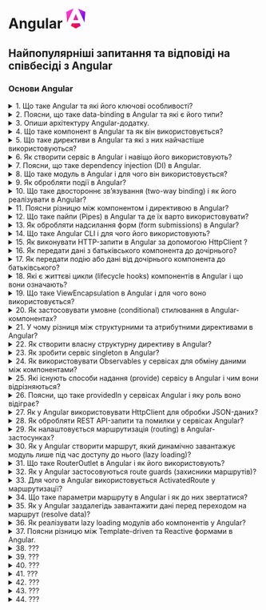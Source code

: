 <h1>
  Angular <img src="./assets/angular.svg" width="40" height="40" />
</h1>

<h2>Найпопулярніші запитання та відповіді на співбесіді з Angular</h2>

### Основи Angular

<details>
<summary>1. Що таке Angular та які його ключові особливості?</summary>

#### Angular

- **Angular** — це сучасний фронтенд-фреймворк від Google для побудови SPA та
  масштабованих веб-додатків.

#### Ключові особливості Angular 20:

- **Standalone Components** — більше немає потреби у NgModules.

- **Signals** — новий реактивний підхід до роботи зі станом.

- **Control flow (@if, @for, @switch)** — нативний синтаксис замість *ngIf та
  *ngFor.

- **DI (Dependency Injection)** — гнучка система залежностей із підтримкою
  tree-shaking.

- **Router API** — сучасна маршрутизація без модулів, з lazy loading.

- **TypeScript + строгі типи** — безпечна розробка на TS.

- **Оптимізований рендер** — швидкий change detection, підготовка до zoneless
  архітектури.

Коротко: Angular — це full-fledged фреймворк із вбудованим DI, реактивністю
через signals та сучасними standalone підходами, що дозволяють писати
масштабовані додатки без зайвої складності

</details>

<details>
<summary>2. Поясни, що таке data-binding в Angular та які є його типи?</summary>

#### Angular

- Data-binding — це механізм синхронізації даних між компонентом і шаблоном.

#### Типи data-binding в Angular:

1. **Interpolation** — одностороннє відображення даних у HTML:

```html
<p>{{ userName }}</p>
```

2. **Property binding** — передача значень у властивості
   DOM-елементів/компонентів:

```html
<img [src]="avatarUrl" />
```

3. **Event binding** — реакція на події DOM:

```html
<button (click)="onSave()">Save</button>
```

4. **Two-way binding** — синхронізація стану між шаблоном і компонентом
   ([(...)]):

```html
<input [(ngModel)]="email" />
```

Коротко: в Angular доступні 4 основні типи зв’язування даних — interpolation,
property binding, event binding, two-way binding.

</details>

<details>
<summary>3. Опиши архітектуру Angular-додатку.</summary>

#### Angular

- Архітектура Angular базується на компонентному підході з чітким розділенням
  відповідальностей.

#### Основні елементи:

- **Компоненти (Standalone)** — будівельні блоки UI, кожен має шаблон, стилі,
  логіку.

- **Сервіси** — бізнес-логіка, робота з API, збереження стану; надаються через
  DI.

- **Signals** — сучасний спосіб керування станом і реактивністю.

- **Control flow (@if, @for, @switch)** — керування відображенням у шаблонах.

- **Router** — маршрутизація між екранами без NgModules, з підтримкою lazy
  loading.

- **Dependency Injection** — інжекція залежностей з різними scope (root,
  component, environment).

</details>

<details>
<summary>4. Що таке компонент в Angular та як він використовується?</summary>

#### Angular

- Компонент — це основний будівельний блок Angular-додатку, що відповідає за
  частину UI та пов’язану з нею логіку.

#### Складається з:

- класу (логіка, стан),

- шаблону HTML,

- стилів,

- метаданих (selector, imports тощо).

#### Використання:

```TypeScript
import { Component, signal } from '@angular/core';

@Component({
  selector: 'app-user-card',
  standalone: true,
  template: `
    <h3>{{ name() }}</h3>
    <button (click)="changeName()">Change</button>
  `
})
export class UserCardComponent {
  name = signal('Viktor');
  changeName() {
    this.name.set('Updated Name');
  }
}
```

У шаблоні іншого компонента можна підключити:

```html
<app-user-card></app-user-card>
```

Коротко: Компонент = ізольований блок UI + логіка. В Angular він створюється як
standalone, без NgModules.

</details>

<details>
<summary>5. Що таке директиви в Angular та які з них найчастіше використовуються?</summary>

#### Angular

- Директива — це інструкція для DOM-елемента або компонента, яка змінює його
  поведінку чи вигляд.

#### Типи директив:

- **Structural** (змінюють DOM):

  -`@if` (новий синтаксис замість `*ngIf`)

  - `@for` (новий синтаксис замість `*ngFor`)

  - `@switch` (альтернатива `*ngSwitch`)

- **Attribute** (змінюють властивості/стилі елемента):

  - `ngClass`

  - `ngStyle`

  - `ngModel`

- **Custom directives** — можна створювати свої для повторного використання
  логіки.

✅ Коротко: директиви в Angular = спосіб керувати DOM. Найчастіше — `@if`,
`@for`, `ngClass`, `ngStyle`, `ngModel`.

</details>

<details>
<summary>6. Як створити сервіс в Angular і навіщо його використовують?</summary>

#### Angular

- Сервіс — це клас із бізнес-логікою або функціоналом, який не пов’язаний
  напряму з UI.

Використовується для:

- повторного використання коду,

- роботи з API,

- керування станом,

- інкапсуляції логіки поза компонентом.

#### Приклад:

```TypeScript
import { Injectable, signal } from '@angular/core';

@Injectable({ providedIn: 'root' })
export class UserService {
  userName = signal('Guest');

  setUser(name: string) {
    this.userName.set(name);
  }
}
```

#### Використання у компоненті:

```TypeScript
import { Component, inject } from '@angular/core';
import { UserService } from './user.service';

@Component({
  selector: 'app-header',
  standalone: true,
  template: `<h2>Welcome, {{ userService.userName() }}</h2>`
})
export class HeaderComponent {
  userService = inject(UserService);
}
```

Коротко: сервіс створюють через `@Injectable`, а використовують для
бізнес-логіки та спільного стану між компонентами.

</details>

<details>
<summary>7. Поясни, що таке dependency injection (DI) в Angular.</summary>

#### Angular

- Dependency Injection (DI) — це механізм Angular, який автоматично створює та
  надає об’єкти (сервіси, токени) компонентам чи іншим сервісам замість ручного
  створення через new.

#### Навіщо:

- спрощує тестування (можна підмінити залежності mock-ами),

- забезпечує повторне використання сервісів,

- керує життєвим циклом об’єктів (singleton, scoped).

#### Приклад:

```TypeScript
import { Injectable } from '@angular/core';

@Injectable({ providedIn: 'root' })
export class ApiService {
  getData() {
    return ['item1', 'item2'];
  }
}
```

Використання у компоненті:

```TypeScript
import { Component, inject } from '@angular/core';
import { ApiService } from './api.service';

@Component({
  selector: 'app-list',
  standalone: true,
  template: `<li *ngFor="let item of data">{{ item }}</li>`
})
export class ListComponent {
  api = inject(ApiService);
  data = this.api.getData();
}
```

Коротко: DI в Angular = автоматичне надання залежностей (наприклад, сервісів)
компонентам без `new`.

</details>

<details>
<summary>8. Що таке модуль в Angular і для чого він використовується?</summary>

#### Angular

- У попередніх версіях Angular (до 15) модулі (NgModule) були обов’язковими для
  структурування застосунку. В Angular 20 модулі більше не потрібні, оскільки
  з’явилися standalone components.

#### Проте модулі ще існують і можуть застосовуватись для:

- сумісності зі старим кодом,

- групування функціоналу (напр. Angular Material ще має модулі),

- поступової міграції на standalone API.

#### Приклад старого підходу:

```TypeScript
@NgModule({
  declarations: [AppComponent],
  imports: [BrowserModule],
  bootstrap: [AppComponent]
})
export class AppModule {}
```

#### Актуальний підхід (Angular 20, без модуля):

```TypeScript
bootstrapApplication(AppComponent, {
  providers: []
});
```

Коротко: модулі в Angular зараз — це легасі-інструмент, який замінено на
standalone компоненти. Їхня головна роль сьогодні — лише для підтримки старого
коду чи бібліотек.

</details>

<details>
<summary>9. Як обробляти події в Angular?</summary>

#### Angular

- В Angular події обробляються через event binding, тобто підписку на подію DOM
  або кастомної події компонента.

#### Синтаксис:

```html
<button (click)="onClick()">Click me</button>
```

#### У компоненті:

```ts
import { Component } from '@angular/core';

@Component({
  selector: 'app-button',
  standalone: true,
  template: `<button (click)="onClick()">Click me</button>`,
})
export class ButtonComponent {
  onClick() {
    console.log('Button clicked!');
  }
}
```

#### Кастомна подія (для дочірнього компонента):

```TypeScript
import { Component, EventEmitter, Output } from '@angular/core';

@Component({
  selector: 'app-child',
  standalone: true,
  template: `<button (click)="notifyParent()">Notify</button>`
})
export class ChildComponent {
  @Output() notify = new EventEmitter<string>();
  notifyParent() {
    this.notify.emit('Hello from child');
  }
}
```

#### У батьківському компоненті:

```html
<app-child (notify)="onNotify($event)"></app-child>
```

Коротко: в Angular події обробляються через `(eventName)="handler()"` для DOM та
через `@Output` + `EventEmitter` для кастомних подій.

</details>

<details>
<summary>10. Що таке двостороннє зв’язування (two-way binding) і як його реалізувати в Angular?</summary>

#### Angular

- Двостороннє зв’язування — це синхронізація стану між компонентом і шаблоном,
  коли зміни в UI автоматично оновлюють дані компонента і навпаки.

#### Класичний підхід (з ngModel):

```html
<input [(ngModel)]="name" />
<p>Hello, {{ name }}</p>
```

```TypeScript
import { Component } from '@angular/core';

@Component({
  selector: 'app-input',
  standalone: true,
  template: `<input [(ngModel)]="name" />`
})
export class InputComponent {
  name = 'Viktor';
}
```

#### Сучасний Angular 20 з signals:

```TypeScript
import { Component, signal } from '@angular/core';

@Component({
  selector: 'app-input',
  standalone: true,
  template: `<input [value]="name()" (input)="name.set($any($event.target).value)" />`
})
export class InputComponent {
  name = signal('Viktor');
}
```

Коротко: two-way binding = синхронізація стану між UI та компонентом. В Angular
20 можна робити через [(ngModel)] або signals для сучасної реактивності.

</details>

<details>
<summary>11. Поясни різницю між компонентом і директивою в Angular?</summary>

#### Angular

- Компонент

  - це спеціальний тип директиви, який має шаблон (HTML) + стилі + логіку;

  - використовується для створення UI-елементів;

  - приклад: `@Component({ selector: 'app-user', template: '<p>User</p>' })`.

- Директива

  - не має власного шаблону;

  - змінює поведінку або вигляд існуючих елементів/компонентів;

  - може бути structural (`@if`, `@for`) або attribute (`ngClass`, `ngStyle`).

#### Приклад кастомної директиви (attribute):

```TypeScript
import { Directive, ElementRef, Renderer2 } from '@angular/core';

@Directive({
  selector: '[highlight]',
  standalone: true
})
export class HighlightDirective {
  constructor(el: ElementRef, r: Renderer2) {
    r.setStyle(el.nativeElement, 'background', 'yellow');
  }
}
```

Використання у шаблоні:

```html
<p highlight>Text with highlight</p>
```

Коротко: компонент = директива + шаблон, а директива = поведінка без власного
UI.

</details>

<details>
<summary>12. Що таке пайпи (Pipes) в Angular та де їх варто використовувати?</summary>

#### Angular

- Pipe — це клас, який трансформує дані без зміни їхнього оригінального стану.
  Використовується у шаблонах для форматування значень.

#### Приклади вбудованих пайпів:

- `date` → форматування дат

- `currency` → вивід валют

- `uppercase` / `lowercase` → зміна регістру

- `async` → робота з Promise / Observable

#### Приклад використання:

```html
<p>{{ today | date:'dd/MM/yyyy' }}</p>
<p>{{ price | currency:'USD' }}</p>
```

#### Кастомний pipe:

```TypeScript
import { Pipe, PipeTransform } from '@angular/core';

@Pipe({
  name: 'exclaim',
  standalone: true
})
export class ExclaimPipe implements PipeTransform {
  transform(value: string): string {
    return value + '!';
  }
}
```

У шаблоні:

```html
<p>{{ 'Hello' | exclaim }}</p>
<!-- Hello! -->
```

Коротко: Pipes потрібні для форматування та трансформації даних у шаблоні, щоб
не захаращувати логіку компонента.

</details>

<details>
<summary>13. Як обробляти надсилання форм (form submissions) в Angular?</summary>

#### Angular

- В Angular є два основні підходи:

1. **Template-driven forms** (простий варіант, з `ngModel`):

```html
<form #form="ngForm" (ngSubmit)="onSubmit(form.value)">
  <input name="email" [(ngModel)]="email" required />
  <button type="submit">Send</button>
</form>
```

```TypeScript
onSubmit(value: any) {
  console.log('Form submitted:', value);
}
```

2. **Reactive forms** (рекомендований для складних кейсів):

```TypeScript
import { Component } from '@angular/core';
import { FormControl, FormGroup, ReactiveFormsModule } from '@angular/forms';

@Component({
  selector: 'app-login',
  standalone: true,
  imports: [ReactiveFormsModule],
  template: `
    <form [formGroup]="form" (ngSubmit)="onSubmit()">
      <input formControlName="email" />
      <button type="submit">Login</button>
    </form>
  `
})
export class LoginComponent {
  form = new FormGroup({
    email: new FormControl('')
  });

  onSubmit() {
    console.log(this.form.value);
  }
}
```

Коротко: форми в Angular обробляються через (`ngSubmit`) і бувають
template-driven та reactive. Для простих форм можна брати `ngModel`, для великих
і складних — reactive forms.

</details>

<details>
<summary>14. Що таке Angular CLI і для чого його використовують?</summary>

#### Angular

- **Angular CLI** — це офіційний інструмент командного рядка для створення та
  керування Angular-проєктами.

#### Основні можливості:

- `ng new` → створення нового застосунку

- `ng serve` → локальний дев-сервер з hot reload

- `ng generate (ng g)` → генерація компонентів, сервісів, пайпів, директив

- `ng build` → продакшн-білд з оптимізацією

- `ng test, ng e2e` → запуск тестів

- `ng add` → інтеграція бібліотек (напр. Angular Material)

- `ng update` → оновлення Angular до нової версії

Коротко: Angular CLI = швидкий старт, генерація коду, білд і управління життєвим
циклом проєкту.

</details>

<details>
<summary>15. Як виконувати HTTP-запити в Angular за допомогою HttpClient ?</summary>

#### Angular

- В Angular для роботи з HTTP використовується HttpClient, який надає методи
  get, post, put, delete тощо.

#### Кроки:

1. Імпортувати HttpClientModule у bootstrapApplication.

2. Інжектити HttpClient у сервіс чи компонент.

3. Виконати запит і підписатися (або використовувати async pipe).

#### Приклад сервісу:

```TypeScript
import { Injectable } from '@angular/core';
import { HttpClient } from '@angular/common/http';

@Injectable({ providedIn: 'root' })
export class ApiService {
  constructor(private http: HttpClient) {}

  getUsers() {
    return this.http.get('https://jsonplaceholder.typicode.com/users');
  }
}
```

#### Використання у компоненті:

```TypeScript
import { Component, inject } from '@angular/core';
import { AsyncPipe, NgFor } from '@angular/common';
import { ApiService } from './api.service';

@Component({
  selector: 'app-users',
  standalone: true,
  imports: [NgFor, AsyncPipe],
  template: `
    <ul>
      <li *ngFor="let user of users$ | async">{{ user.name }}</li>
    </ul>
  `
})
export class UsersComponent {
  api = inject(ApiService);
  users$ = this.api.getUsers();
}
```

Коротко: в Angular 20 HTTP-запити робляться через HttpClient, а результат часто
обробляється в шаблоні через async pipe.

</details>

<details>
<summary>16. Як передати дані з батьківського компонента до дочірнього?</summary>

#### Angular

- Передача даних відбувається через input-зв’язування (@Input() декоратор).
  Батьківський компонент передає значення дочірньому через атрибут у шаблоні.

#### Приклад:

**child.component.ts**

```TypeScript
import { Component, Input } from '@angular/core';

@Component({
  selector: 'app-child',
  standalone: true,
  template: `<p>Message: {{ message }}</p>`
})
export class ChildComponent {
  @Input() message = '';
}
```

**parent.component.ts**

```TypeScript
import { Component } from '@angular/core';
import { ChildComponent } from './child.component';

@Component({
  selector: 'app-parent',
  standalone: true,
  imports: [ChildComponent],
  template: `<app-child [message]="parentMessage"></app-child>`
})
export class ParentComponent {
  parentMessage = 'Hello from Parent!';
}
```

**Коротко:**

- Дані від батька до дитини передаються через @Input() — це property binding
  [property]="value".

</details>

<details>
<summary>17. Як передати подію або дані від дочірнього компонента до батьківського?</summary>

#### Angular

- Для передачі подій вгору використовується @Output() разом із EventEmitter.
  Дочірній компонент «викидає» подію, а батьківський підписується на неї через
  (eventName) у шаблоні.

**child.component.ts**

```TypeScript
import { Component, EventEmitter, Output } from '@angular/core';

@Component({
  selector: 'app-child',
  standalone: true,
  template: `<button (click)="sendMessage()">Send</button>`
})
export class ChildComponent {
  @Output() message = new EventEmitter<string>();

  sendMessage() {
    this.message.emit('Hello from Child!');
  }
}
```

**parent.component.ts**

```TypeScript
import { Component } from '@angular/core';
import { ChildComponent } from './child.component';

@Component({
  selector: 'app-parent',
  standalone: true,
  imports: [ChildComponent],
  template: `<app-child (message)="onMessage($event)"></app-child>`
})
export class ParentComponent {
  onMessage(data: string) {
    console.log('Received from child:', data);
  }
}
```

- Коротко: передача даних child → parent відбувається через @Output() і (event)
  binding. Дитина емітить подію, батько слухає.

</details>

<details>
<summary>18. Які є життєві цикли (lifecycle hooks) компонентів в Angular і що вони означають?</summary>

#### Angular

- Lifecycle hooks — це методи, які Angular викликає на різних етапах «життя»
  компонента: створення, оновлення, знищення.

#### Основні хуки Angular:

| Хук                         | Коли викликається                                        | Типове використання                                         |
| --------------------------- | -------------------------------------------------------- | ----------------------------------------------------------- |
| **ngOnChanges(changes)**    | Коли змінюються @Input властивості                       | Реакція на зміни вхідних даних від батьківського компонента |
| **ngOnInit()**              | Один раз після ініціалізації компоненту                  | Ініціалізація даних, запитів до API                         |
| **ngDoCheck()**             | На кожній зміні (детекції)                               | Кастомна логіка перевірки змін                              |
| **ngAfterContentInit()**    | Один раз після вставлення контенту (ng-content)          | Робота з проєктованим контентом                             |
| **ngAfterContentChecked()** | Після кожної перевірки контенту                          | Оновлення після змін у проєктованому контенті               |
| **ngAfterViewInit()**       | Один раз після ініціалізації view (дочірніх компонентів) | Доступ до елементів через ViewChild/ViewChildren            |
| **ngAfterViewChecked()**    | Після кожної перевірки view                              | Оновлення DOM після перевірки                               |
| **ngOnDestroy()**           | Перед знищенням компоненту                               | Очищення підписок, таймерів, ресурсів                       |

#### Приклад:

```TypeScript
import { Component, OnInit, OnDestroy } from '@angular/core';

@Component({
  selector: 'app-demo',
  standalone: true,
  template: `<p>Lifecycle demo</p>`
})
export class DemoComponent implements OnInit, OnDestroy {
  ngOnInit() {
    console.log('Component initialized');
  }

  ngOnDestroy() {
    console.log('Component destroyed');
  }
}
```

- Коротко: Lifecycle hooks — це хуки життєвого циклу компонента, які дають змогу
  реагувати на створення, оновлення та знищення елемента.

</details>

<details>
<summary>19. Що таке ViewEncapsulation в Angular і для чого воно використовується?</summary>

#### Angular

- ViewEncapsulation — це механізм інкапсуляції стилів у Angular, який визначає,
  як CSS компоненту впливає на DOM (чи лише на цей компонент, чи на весь
  застосунок).

| Тип інкапсуляції         | Опис                                                                          | Особливість                                     |
| ------------------------ | ----------------------------------------------------------------------------- | ----------------------------------------------- |
| **Emulated** _(default)_ | Angular імітує поведінку Shadow DOM, додаючи унікальні атрибути до елементів. | Стилі діють лише всередині цього компонента.    |
| **ShadowDom**            | Використовує нативний Shadow DOM браузера.                                    | Повна ізоляція стилів, немає витоку назовні.    |
| **None**                 | Без інкапсуляції.                                                             | Стилі поширюються глобально на весь застосунок. |

#### Приклад:

```TypeScript
import { Component, ViewEncapsulation } from '@angular/core';

@Component({
  selector: 'app-example',
  templateUrl: './example.component.html',
  styleUrls: ['./example.component.css'],
  encapsulation: ViewEncapsulation.ShadowDom
})
export class ExampleComponent {}
```

**Коротко:**

- ViewEncapsulation контролює межі застосування CSS — чи стилі “ізольовані”
всередині компонента, чи поширюються глобально. У більшості випадків —
використовується Emulated.
</details>

<details>
<summary>20. Як застосовувати умовне (conditional) стилювання в Angular-компонентах?</summary>

#### Angular

- В Angular умовне стилювання реалізується через директиви прив’язки стилів та
  класів — `ngClass` і `ngStyle`.

| Метод                  | Приклад                                                                 | Опис                                                 |
| ---------------------- | ----------------------------------------------------------------------- | ---------------------------------------------------- |
| **[ngClass]**          | `<div [ngClass]="{ 'active': isActive, 'disabled': !isActive }"></div>` | Додає або забирає CSS-класи залежно від умови.       |
| **[ngStyle]**          | `<div [ngStyle]="{ 'color': isActive ? 'green' : 'red' }"></div>`       | Застосовує стилі напряму через об’єкт.               |
| **Класова прив’язка**  | `<div [class.active]="isActive"></div>`                                 | Додає клас, якщо умова `true`.                       |
| **Стильова прив’язка** | `<div [style.backgroundColor]="isActive ? 'blue' : 'gray'"></div>`      | Змінює конкретний CSS-властивість залежно від умови. |

**Коротко:**

- Використовуй `ngClass` для керування класами та `ngStyle` або `[style.prop]`
  для динамічних inline-стилів. Це дає повний контроль над виглядом елементів
  залежно від стану компонента.

</details>

<details>
<summary>21. У чому різниця між структурними та атрибутними директивами в Angular?</summary>

#### Angular

- Директиви в Angular бувають структурні та атрибутні, і вони впливають на DOM
  по-різному.

| Тип директиви               | Опис                                                           | Приклади                                                                        | Вплив на DOM                                                  |
| --------------------------- | -------------------------------------------------------------- | ------------------------------------------------------------------------------- | ------------------------------------------------------------- |
| **Структурна (Structural)** | Змінює **структуру DOM** — додає, видаляє або змінює елементи. | `*ngIf`, `*ngFor`, `*ngSwitchCase`                                              | Створює або прибирає елементи в дереві DOM.                   |
| **Атрибутна (Attribute)**   | Змінює **вигляд або поведінку** наявного елемента.             | `ngClass`, `ngStyle`, `ngModel`, кастомні директиви (наприклад, `appHighlight`) | Не змінює структуру DOM, лише властивості або стилі елемента. |

**Коротко:**

- Структурні директиви керують тим, що є в DOM, атрибутні директиви — тим, як це
  виглядає або поводиться.

</details>

<details>
<summary>22. Як створити власну структурну директиву в Angular?</summary>

#### Angular

- Структурна директива змінює DOM (додає або видаляє елементи). Щоб створити
  кастомну структурну директиву:

| Крок | Опис                                                                               |
| ---- | ---------------------------------------------------------------------------------- |
| 1    | Створити директиву з декоратором `@Directive` і `standalone: true`.                |
| 2    | Інжектити `TemplateRef` і `ViewContainerRef` для доступу до шаблону та контейнера. |
| 3    | Створити метод або сеттер, який вирішує, коли вставляти або видаляти шаблон.       |
| 4    | Використовувати директиву через `*yourDirective` у шаблоні.                        |

#### Приклад кастомної структурної директиви:

```TypeScript
import { Directive, Input, TemplateRef, ViewContainerRef } from '@angular/core';

@Directive({
  selector: '[appUnless]',
  standalone: true
})
export class UnlessDirective {
  constructor(
    private templateRef: TemplateRef<any>,
    private viewContainer: ViewContainerRef
  ) {}

  @Input() set appUnless(condition: boolean) {
    this.viewContainer.clear();
    if (!condition) {
      this.viewContainer.createEmbeddedView(this.templateRef);
    }
  }
}
```

#### Використання у шаблоні:

```html
<p *appUnless="isLoggedIn">You are not logged in!</p>
```

**Коротко:**

- Кастомна структурна директива керує DOM через `ViewContainerRef` і
  `TemplateRef`. Використовується з `*` синтаксисом у шаблоні.

</details>

<details>
<summary>23. Як зробити сервіс singleton в Angular?</summary>

#### Angular

- У Angular singleton-сервіс — це сервіс, який створюється лише один раз і
  використовується у всьому застосунку. Для цього потрібно вказати, де він
  надається (provided).

| Спосіб                                      | Приклад                                         | Пояснення                                                                                                     |
| ------------------------------------------- | ----------------------------------------------- | ------------------------------------------------------------------------------------------------------------- |
| **1. Через `providedIn: 'root'`**           | `@Injectable({ providedIn: 'root' })`           | Найпоширеніший спосіб. Сервіс реєструється в головному інжекторі, створюється один раз для всього застосунку. |
| **2. Через модуль (deprecated підхід)**     | Додати в `providers` масив модуля (`@NgModule`) | Використовується рідше. Сервіс буде singleton лише в межах цього модуля.                                      |
| **3. Через компонент (локальний інжектор)** | Додати в `providers` масив компонента           | Сервіс не буде singleton — створюється новий екземпляр для кожного компонента.                                |

#### Приклад:

```TypeScript
import { Injectable } from '@angular/core';

@Injectable({
  providedIn: 'root'
})
export class AuthService {
  private token = '';
  setToken(t: string) { this.token = t; }
  getToken() { return this.token; }
}
```

**Коротко:**

- Найкраща практика — `@Injectable({ providedIn: 'root' })`, бо це гарантує
  singleton-поведінку і оптимізує tree-shaking.

</details>

<details>
<summary>24. Як використовувати Observables у сервісах для обміну даними між компонентами?</summary>

#### Angular

- Observables у сервісах дозволяють реактивно ділитися даними між компонентами —
  без прямої передачі через `@Input()` чи `@Output()`.

| Підхід              | Опис                                                                             | Типовий випадок використання                                 |
| ------------------- | -------------------------------------------------------------------------------- | ------------------------------------------------------------ |
| **Subject**         | Дає змогу як передавати (`next()`), так і підписуватись (`subscribe()`) на дані. | Динамічне оновлення стану між компонентами.                  |
| **BehaviorSubject** | Зберігає останнє значення, яке автоматично отримують нові підписники.            | Поточний стан (наприклад, авторизація, вибраний користувач). |
| **ReplaySubject**   | Передає певну кількість останніх значень новим підписникам.                      | Історія подій або кешування даних.                           |

#### Приклад (через BehaviorSubject):

**data.service.ts**

```TypeScript
import { Injectable } from '@angular/core';
import { BehaviorSubject } from 'rxjs';

@Injectable({ providedIn: 'root' })
export class DataService {
  private messageSource = new BehaviorSubject<string>('Hello');
  message$ = this.messageSource.asObservable();

  updateMessage(newMsg: string) {
    this.messageSource.next(newMsg);
  }
}
```

**component-a.ts**

```TypeScript
@Component({...})
export class ComponentA {
  constructor(private dataService: DataService) {}
  sendMessage() {
    this.dataService.updateMessage('Message from A');
  }
}
```

**component-b.ts**

```TypeScript
@Component({...})
export class ComponentB {
  message = '';
  constructor(private dataService: DataService) {
    this.dataService.message$.subscribe(msg => this.message = msg);
  }
}
```

**Коротко:**

- Сервіс з `Subject` або `BehaviorSubject` діє як “shared data channel” — один
  компонент надсилає дані, інші підписуються. Це реактивний і чистий спосіб
  обміну станом між компонентами.

</details>

<details>
<summary>25. Які існують способи надання (provide) сервісу в Angular і чим вони відрізняються?</summary>

#### Angular

- У Angular є кілька способів оголосити, де і як створюється сервіс. Від цього
  залежить область його дії (scope) — чи він буде singleton, чи матиме локальний
  екземпляр.

| Спосіб                                           | Як реалізується                                    | Область дії                                                         | Коментар                                          |
| ------------------------------------------------ | -------------------------------------------------- | ------------------------------------------------------------------- | ------------------------------------------------- |
| **1. `providedIn: 'root'`**                      | У декораторі `@Injectable({ providedIn: 'root' })` | Глобальна (один екземпляр у всьому застосунку)                      | ✅ Найкраща практика. Оптимізується tree-shaking. |
| **2. `providedIn: 'platform'`**                  | Через `@Injectable({ providedIn: 'platform' })`    | Спільний сервіс між кількома Angular застосунками на одній сторінці | Рідко використовується.                           |
| **3. `providedIn: 'any'`**                       | Через `@Injectable({ providedIn: 'any' })`         | Новий екземпляр для кожного lazy-loaded модуля                      | Корисно для ізольованих модулів.                  |
| **4. У `providers` масиві модуля (`@NgModule`)** | Додавання сервісу в `providers`                    | Тільки в межах цього модуля                                         | Використовується в legacy-проєктах.               |
| **5. У `providers` масиві компонента**           | `providers: [MyService]` у декораторі `@Component` | Новий екземпляр для кожного екземпляра компонента                   | Для локального стану або ізольованої логіки.      |

#### Приклад:

```TypeScript
@Injectable({
  providedIn: 'root'
})
export class UserService {}
```

**або**

```TypeScript
@Component({
  selector: 'app-profile',
  providers: [UserService]
})
export class ProfileComponent {}
```

**Коротко:**

- Найчастіше використовується `providedIn: 'root'` — це дає один спільний
  екземпляр (singleton). Інші способи — для lazy-loading, ізоляції або особливих
  випадків.

</details>

<details>
<summary>26. Поясни, що таке providedIn у сервісах Angular і яку роль воно відіграє?</summary>

#### Angular

- `providedIn` — це параметр у декораторі `@Injectable`, який визначає, де
  Angular має зареєструвати сервіс у DI (Dependency Injection) системі. Від
  нього залежить область дії (scope) сервісу та кількість створених екземплярів.

| Значення `providedIn`          | Опис                                                                | Область дії                                | Використання                               |
| ------------------------------ | ------------------------------------------------------------------- | ------------------------------------------ | ------------------------------------------ |
| `'root'`                       | Сервіс реєструється у головному інжекторі застосунку.               | Глобальна (singleton у всьому застосунку). | ✅ Найпоширеніший і рекомендований спосіб. |
| `'platform'`                   | Один інжектор для всієї платформи (кілька Angular app на сторінці). | Спільний між застосунками.                 | Рідкісний випадок використання.            |
| `'any'`                        | Кожен lazy-loaded модуль отримує власний екземпляр.                 | Локальна для модуля або компонента.        | Для незалежних частин застосунку.          |
| Клас або модуль (`SomeModule`) | Сервіс буде створено лише в межах цього модуля.                     | Локальна.                                  | Використовується для модульної ізоляції.   |

#### Приклад:

```TypeScript
@Injectable({
  providedIn: 'root'
})
export class LoggerService {
  log(message: string) {
    console.log(`[LOG]: ${message}`);
  }
}
```

**Коротко:**

- `providedIn` визначає, де саме Angular створює сервіс і чи буде він спільним
  (singleton). У більшості випадків використовують `providedIn: 'root'` — це
  просто, ефективно і підтримує tree-shaking.

</details>

<details>
<summary>27. Як у Angular використовувати HttpClient для обробки JSON-даних?</summary>

#### Angular

- `HttpClient` — це сервіс Angular для виконання HTTP-запитів. Він автоматично
  перетворює JSON-відповіді в об’єкти JavaScript, тому додаткового парсингу не
  потрібно.

| Крок | Опис                                                              |
| ---- | ----------------------------------------------------------------- |
| 1    | Імпортуй `HttpClientModule` у кореневий або standalone компонент. |
| 2    | Інжектуй `HttpClient` у сервіс або компонент.                     |
| 3    | Використовуй методи `get()`, `post()`, `put()`, `delete()` тощо.  |
| 4    | Angular автоматично обробляє JSON через RxJS `Observable`.        |

#### Приклад:

```TypeScript
import { Injectable } from '@angular/core';
import { HttpClient } from '@angular/common/http';
import { Observable } from 'rxjs';

export interface User {
  id: number;
  name: string;
  email: string;
}

@Injectable({ providedIn: 'root' })
export class UserService {
  private apiUrl = 'https://jsonplaceholder.typicode.com/users';

  constructor(private http: HttpClient) {}

  getUsers(): Observable<User[]> {
    return this.http.get<User[]>(this.apiUrl);
  }

  addUser(user: User): Observable<User> {
    return this.http.post<User>(this.apiUrl, user);
  }
}
```

**component.ts**

```TypeScript
@Component({...})
export class AppComponent {
  users$ = this.userService.getUsers();

  constructor(private userService: UserService) {}
}
```

#### Особливості:

- `HttpClient` автоматично парсить JSON у JS-об’єкти.

- Можна вказати generic тип (`<User[]>`), щоб отримати типізовану відповідь.

- Повертає Observable, тому можна застосовувати оператори RxJS (`map`,
  `catchError`, тощо).

**Коротко:**

- `HttpClient` — це зручний API для роботи з JSON у Angular. Він типізований,
  реактивний і не потребує ручного `JSON.parse()`.

</details>

<details>
<summary>28. Як обробляти REST API-запити та помилки у сервісах Angular?</summary>

#### Angular

- REST-запити в Angular виконуються через `HttpClient`, а обробка помилок —
  через RxJS оператор `catchError`. Усе це зазвичай інкапсулюється в окремому
  сервісі, щоб компоненти залишалися “чистими”.

| Крок | Опис                                                             |
| ---- | ---------------------------------------------------------------- |
| 1    | Створи сервіс (`@Injectable`) і підключи `HttpClient`.           |
| 2    | Використовуй методи `get()`, `post()`, `put()`, `delete()`.      |
| 3    | Обгорни запити у `pipe()` з `catchError()` для обробки помилок.  |
| 4    | Поверни типізований `Observable`, щоб компонент міг підписатися. |

#### Приклад:

```TypeScript
import { Injectable } from '@angular/core';
import { HttpClient, HttpErrorResponse } from '@angular/common/http';
import { catchError, throwError, Observable } from 'rxjs';

export interface Product {
  id: number;
  name: string;
  price: number;
}

@Injectable({ providedIn: 'root' })
export class ProductService {
  private apiUrl = 'https://api.example.com/products';

  constructor(private http: HttpClient) {}

  getProducts(): Observable<Product[]> {
    return this.http.get<Product[]>(this.apiUrl).pipe(
      catchError(this.handleError)
    );
  }

  addProduct(product: Product): Observable<Product> {
    return this.http.post<Product>(this.apiUrl, product).pipe(
      catchError(this.handleError)
    );
  }

  private handleError(error: HttpErrorResponse) {
    if (error.status === 0) {
      console.error('Network error:', error.error);
    } else {
      console.error(`API returned code ${error.status}:`, error.error);
    }
    return throwError(() => new Error('Something went wrong; please try again.'));
  }
}
```

#### Пояснення:

- `catchError()` — RxJS оператор для перехоплення помилок.

- `throwError()` — створює новий стрім з помилкою.

- Обробку логіки (`try again`, `notify user`, `log error`) краще робити
  всередині сервісу, не в компоненті.

**Коротко:**

- REST API виклики обробляються у сервісі через `HttpClient`. Для помилок
  використовуй `catchError()` у поєднанні з власним `handleError()` методом — це
  робить код чистим і передбачуваним.

</details>

<details>
<summary>29. Як налаштовується маршрутизація (routing) в Angular-застосунках?</summary>

#### Angular

- Routing в Angular визначає, який компонент відображається при переході на
  певний URL. Він налаштовується через масив маршрутів і RouterModule (або
  `provideRouter` для standalone API).

| Крок | Опис                                                                                            |
| ---- | ----------------------------------------------------------------------------------------------- |
| 1    | Створити масив маршрутів (`Routes[]`), де кожен об’єкт описує шлях і компонент.                 |
| 2    | Імпортувати `RouterModule.forRoot(routes)` або використати `provideRouter(routes)` у `main.ts`. |
| 3    | Додати `<router-outlet>` у шаблон, щоб рендерити активний маршрут.                              |
| 4    | Використовувати директиви `[routerLink]` для навігації.                                         |

#### Приклад (standalone routing):

**app.routes.ts**

```TypeScript
import { Routes } from '@angular/router';
import { HomeComponent } from './home.component';
import { AboutComponent } from './about.component';

export const routes: Routes = [
  { path: '', component: HomeComponent },
  { path: 'about', component: AboutComponent },
  { path: '**', redirectTo: '' } // catch-all
];
```

**main.ts**

```TypeScript
import { bootstrapApplication } from '@angular/platform-browser';
import { provideRouter } from '@angular/router';
import { AppComponent } from './app.component';
import { routes } from './app.routes';

bootstrapApplication(AppComponent, {
  providers: [provideRouter(routes)]
});
```

**app.component.html**

```html
<nav>
  <a routerLink="/">Home</a>
  <a routerLink="/about">About</a>
</nav>

<router-outlet></router-outlet>
```

#### Додаткові можливості:

- **Route Guards** (`canActivate`, `canDeactivate`) — для захисту маршрутів.

- **Lazy Loading** — динамічне підвантаження модулів або компонентів.

- **Route Parameters** (`:id`) — для передачі динамічних значень у маршруті.

**Коротко:**

Маршрутизація в Angular конфігурується через масив `Routes` і `RouterModule` або
provideRouter(). Компоненти рендеряться у `<router-outlet>`, а переходи
виконуються через `[routerLink]`.

</details>

<details>
<summary>30. Як у Angular створити маршрут, який динамічно завантажує модуль лише під час доступу до нього (lazy loading)?</summary>

#### Angular

- Так, у сучасному Angular (v16–20) це робиться через **_lazy loading_** з
  використанням динамічного `import()` у файлі маршрутизації. Це дозволяє не
  включати модуль у основний bundle, а завантажувати його лише при навігації.

#### Приклад:

```TypeScript
// app.routes.ts (Angular 17+ standalone API)
import { Routes } from '@angular/router';

export const routes: Routes = [
  {
    path: 'admin',
    loadChildren: () =>
      import('./admin/admin.routes').then(m => m.ADMIN_ROUTES),
  },
];
```

У випадку standalone-компонентів:

```TypeScript
{
  path: 'dashboard',
  loadComponent: () =>
    import('./dashboard/dashboard.component').then(c => c.DashboardComponent),
}
```

**Коротко:**

- `loadChildren` або `loadComponent` використовуються для lazy loading.
- Модуль/компонент завантажується лише при першому переході на відповідний
  маршрут.
- Це оптимізує стартову швидкість застосунку.

</details>

<details>
<summary>31. Що таке RouterOutlet в Angular і як його використовують?</summary>

#### Angular

- `<router-outlet>` — це директива, яка визначає місце у шаблоні, куди Angular
  підставляє компонент, що відповідає активному маршруту. Вона є “контейнером”
  для відображення контенту згідно з конфігурацією маршрутизатора.

#### Приклад:

```html
<!-- app.component.html -->
<nav>
  <a routerLink="/home">Home</a>
  <a routerLink="/about">About</a>
</nav>

<router-outlet></router-outlet>
```

```TypeScript
// app.routes.ts
import { Routes } from '@angular/router';
import { HomeComponent } from './home.component';
import { AboutComponent } from './about.component';

export const routes: Routes = [
  { path: 'home', component: HomeComponent },
  { path: 'about', component: AboutComponent },
];
```

**Коротко:**

- `RouterOutlet` — точка вставки для компонентів маршруту.
- Підтримує вкладені маршрути (може бути кілька `router-outlet`).
- Без нього маршрути не відображаються у DOM.

</details>

<details>
<summary>32. Як у Angular застосовуються route guards (захисники маршрутів)?</summary>

#### Angular

- Route guards — це сервіси, які контролюють доступ до маршрутів. Вони
  реалізують спеціальні інтерфейси (`CanActivate`, `CanDeactivate`, `CanLoad`,
  `CanMatch`, `Resolve`) і використовуються в конфігурації маршрутизатора.

#### Приклад (CanActivate):

```TypeScript
// auth.guard.ts
import { CanActivateFn } from '@angular/router';

export const authGuard: CanActivateFn = (route, state) => {
  const isLoggedIn = !!localStorage.getItem('token');
  return isLoggedIn; // або redirectUrl при потребі
};
```

```TypeScript
// app.routes.ts
export const routes = [
  {
    path: 'dashboard',
    canActivate: [authGuard],
    loadComponent: () =>
      import('./dashboard/dashboard.component').then(c => c.DashboardComponent),
  },
];
```

**Коротко:**

- Guards перевіряють, чи можна активувати, завантажити або покинути маршрут.
- Починаючи з Angular 15+, зручно використовувати функціональні guards
  (`CanActivateFn`) без класів.
- Повертають `true/false`, `UrlTree`, або `Observable/Promise`.

</details>

<details>
<summary>33. Для чого в Angular використовується ActivatedRoute у маршрутизації?</summary>

#### Angular

- `ActivatedRoute` дає доступ до інформації про поточний активний маршрут,
  включно з параметрами, query-параметрами, фрагментами URL і даними, переданими
  через `data`. Використовується всередині компонентів для отримання контексту
  маршруту.

#### Приклад:

```TypeScript
import { Component, OnInit } from '@angular/core';
import { ActivatedRoute } from '@angular/router';

@Component({
  selector: 'app-user',
  template: `<p>User ID: {{ userId }}</p>`
})
export class UserComponent implements OnInit {
  userId!: string;

  constructor(private route: ActivatedRoute) {}

  ngOnInit() {
    // отримати параметр з URL
    this.userId = this.route.snapshot.paramMap.get('id')!;

    // або підписка на зміни параметрів
    this.route.paramMap.subscribe(params => {
      this.userId = params.get('id')!;
    });
  }
}
```

**Коротко:**

- `ActivatedRoute` — доступ до параметрів маршруту, query-параметрів, fragment і
  data.
- Потрібен для динамічного завантаження даних залежно від маршруту.
- Працює як зі snapshot, так і з Observable для реактивного оновлення.

</details>

<details>
<summary>34. Що таке параметри маршруту в Angular і як до них звертатися?</summary>

#### Angular

- Параметри маршруту — це змінні частини URL, які визначаються у маршрутах та
  дозволяють передавати дані у компонент.

#### Приклад:

```TypeScript
// app.routes.ts
import { Routes } from '@angular/router';
import { UserComponent } from './user.component';

export const routes: Routes = [
  { path: 'user/:id', component: UserComponent },
];
```

```TypeScript
// user.component.ts
import { Component, OnInit } from '@angular/core';
import { ActivatedRoute } from '@angular/router';

@Component({
  selector: 'app-user',
  template: `<p>User ID: {{ userId }}</p>`
})
export class UserComponent implements OnInit {
  userId!: string;

  constructor(private route: ActivatedRoute) {}

  ngOnInit() {
    // Через snapshot (одноразово)
    this.userId = this.route.snapshot.paramMap.get('id')!;

    // Через Observable (реактивно при зміні маршруту)
    this.route.paramMap.subscribe(params => {
      this.userId = params.get('id')!;
    });
  }
}
```

**Коротко:**

- Route parameters — частина URL (наприклад, `/user/123` → `id = 123`).
- Доступ через `ActivatedRoute.snapshot.paramMap` або
  `ActivatedRoute.paramMap.subscribe()`.
- Використовуються для динамічного рендерингу контенту.

</details>

<details>
<summary>35. Як у Angular заздалегідь завантажити дані перед переходом на маршрут (resolve data)?</summary>

#### Angular

- Для цього використовують **_Route Resolver_** — сервіс, який реалізує
  інтерфейс `Resolve<T>`. Angular чекає, поки resolver отримає дані, і передає
  їх у компонент через `ActivatedRoute.data`.

#### Приклад:

```TypeScript
// user.resolver.ts
import { Injectable } from '@angular/core';
import { Resolve } from '@angular/router';
import { UserService } from './user.service';

@Injectable({ providedIn: 'root' })
export class UserResolver implements Resolve<any> {
  constructor(private userService: UserService) {}

  resolve() {
    return this.userService.getUser(); // може повертати Observable або Promise
  }
}
```

```TypeScript
// app.routes.ts
import { Routes } from '@angular/router';
import { UserComponent } from './user.component';
import { UserResolver } from './user.resolver';

export const routes: Routes = [
  {
    path: 'user/:id',
    component: UserComponent,
    resolve: { userData: UserResolver }
  }
];
```

```TypeScript
// user.component.ts
ngOnInit() {
  this.route.data.subscribe(data => {
    console.log(data.userData); // доступ до preload-даних
  });
}
```

**Коротко:**

- Resolver завантажує дані перед активацією маршруту.
- Повертає `Observable`, `Promise` або просте значення.
- Дані доступні через `ActivatedRoute.data` у компоненті.

</details>

<details>
<summary>36. Як реалізувати lazy loading модулів або компонентів у Angular?</summary>

#### Angular

- Lazy loading дозволяє завантажувати модулі чи компоненти тільки при переході
  на відповідний маршрут, щоб зменшити початковий розмір bundle.

#### Приклад для модуля (loadChildren):

```TypeScript
// app.routes.ts
import { Routes } from '@angular/router';

export const routes: Routes = [
  {
    path: 'admin',
    loadChildren: () =>
      import('./admin/admin.module').then(m => m.AdminModule),
  },
];
```

#### Приклад для standalone-компонента (loadComponent):

```TypeScript
{
  path: 'dashboard',
  loadComponent: () =>
    import('./dashboard/dashboard.component').then(c => c.DashboardComponent),
}
```

**Коротко:**

- `loadChildren` — для lazy loading модулів.
- `loadComponent` — для lazy loading standalone-компонентів (Angular 15+).
- Підвищує швидкість старту додатку, завантажуючи код лише за потреби.

</details>

<details>
<summary>37. Поясни різницю між Template-driven та Reactive формами в Angular.</summary>

#### Angular

- **Template-driven форми** будуються переважно у HTML-шаблоні за допомогою
  директив (ngModel, ngForm). Вони простіші, підходять для невеликих форм, але
  менш контрольовані — логіка зосереджена у шаблоні.

- **Reactive форми** створюються в TypeScript-коді за допомогою FormGroup,
  FormControl, FormBuilder. Вони більш предиктивні, масштабовані й краще
  підходять для складних форм, валідації та тестування.

#### Приклад:

**Template-driven:**

```html
<form #form="ngForm">
  <input name="email" ngModel required />
</form>
```

**Reactive:**

```TypeScript
form = new FormGroup({
  email: new FormControl('', { nonNullable: true, validators: [Validators.required] })
});
```

```html
<form [formGroup]="form">
  <input formControlName="email" />
</form>
```

**Коротко:**

- Template-driven — декларативний підхід у шаблоні.
- Reactive — імперативний підхід у коді, з повним контролем над станом форми.

</details>

<details>
<summary>38. ???</summary>

#### Angular

- Coming soon...😎

</details>

<details>
<summary>39. ???</summary>

#### Angular

- Coming soon...😎

</details>

<details>
<summary>40. ???</summary>

#### Angular

- Coming soon...😎

</details>

<details>
<summary>41. ???</summary>

#### Angular

- Coming soon...😎

</details>

<details>
<summary>42. ???</summary>

#### Angular

- Coming soon...😎

</details>

<details>
<summary>43. ???</summary>

#### Angular

- Coming soon...😎

</details>

<details>
<summary>44. ???</summary>

#### Angular

- Coming soon...😎

</details>
